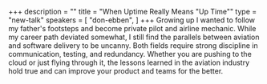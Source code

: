 +++
description = ""
title = "When Uptime Really Means \"Up Time\""
type = "new-talk"
speakers = [
        "don-ebben",
]
+++
Growing up I wanted to follow my father's footsteps and become private pilot and airline mechanic. While my career path deviated somewhat, I still find the parallels between aviation and software delivery to be uncanny. Both fields require strong discipline in communication, testing, and redundancy. Whether you are pushing to the cloud or just flying through it, the lessons learned in the aviation industry hold true and can improve your product and teams for the better.